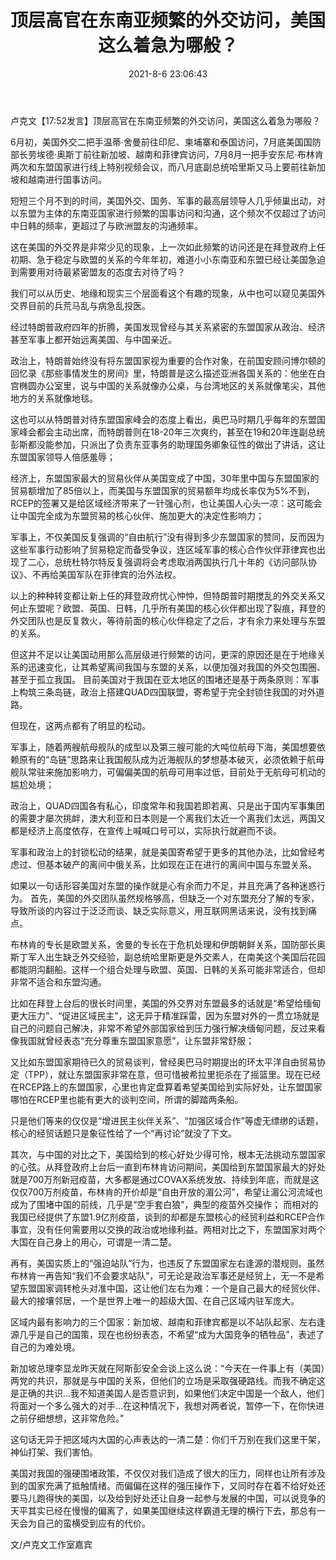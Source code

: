 ﻿---
layout: post
title:  "顶层高官在东南亚频繁的外交访问，美国这么着急为哪般？"
date:   2021-8-6 23:06:43
categories: update
---
卢克文【17:52发言】顶层高官在东南亚频繁的外交访问，美国这么着急为哪般？
 
 
6月初，美国外交二把手温蒂·舍曼前往印尼、柬埔寨和泰国访问，7月底美国国防部长劳埃德·奥斯丁前往新加坡、越南和菲律宾访问，7月8月一把手安东尼·布林肯两次和东盟国家进行线上特别视频会议，而八月底副总统哈里斯又马上要前往新加坡和越南进行国事访问。

短短三个月不到的时间，美国外交、国务、军事的最高层领导人几乎倾巢出动，对以东盟为主体的东南亚国家进行频繁的国事访问和沟通，这个频次不仅超过了访问中日韩的频率，更超过了与欧洲盟友的沟通频率。
 
这在美国的外交界是非常少见的现象，上一次如此频繁的访问还是在拜登政府上任初期、急于稳定与欧盟的关系的今年年初，难道小小东南亚和东盟已经让美国急迫到需要用对待最紧密盟友的态度去对待了吗？
 
我们可以从历史、地缘和现实三个层面看这个有趣的现象，从中也可以窥见美国外交界目前的兵荒马乱与病急乱投医。
 
经过特朗普政府四年的折腾，美国发现曾经与其关系紧密的东盟国家从政治、经济甚至军事上都开始远离美国、与中国亲近。
 
政治上，特朗普始终没有将东盟国家视为重要的合作对象，在前国安顾问博尔顿的回忆录《那些事情发生的房间》里，特朗普是这么描述亚洲各国关系的：他坐在白宫椭圆办公室里，说与中国的关系就像办公桌，与台湾地区的关系就像笔尖，其他地方的关系就像地毯。
 
这也可以从特朗普对待东盟国家峰会的态度上看出，奥巴马时期几乎每年的东盟国家峰会都会主动出席，而特朗普则在18-20年三次爽约，甚至在19和20年连副总统彭斯都没能参加，只派出了负责东亚事务的助理国务卿象征性的做出了讲话，这让东盟国家领导人倍感羞辱；
 
经济上，东盟国家最大的贸易伙伴从美国变成了中国，30年里中国与东盟国家的贸易额增加了85倍以上，而美国与东盟国家的贸易额年均成长率仅为5%不到，RCEP的签署又是给区域经济带来了一针强心剂，也让美国人心头一凉：这可能会让中国完全成为东盟贸易的核心伙伴、施加更大的决定性影响力；
 
军事上，不仅美国反复强调的“自由航行”没有得到多少东盟国家的赞同，反而因为这些军事行动影响了贸易稳定而备受争议，连区域军事的核心合作伙伴菲律宾也出现了二心，总统杜特尔特反复强调将会考虑取消两国执行几十年的《访问部队协议》、不再给美国军队在菲律宾的治外法权。
 
以上的种种转变都让新上任的拜登政府忧心忡忡，但特朗普时期搅乱的外交关系又何止东盟呢？欧盟、英国、日韩，几乎所有美国的核心伙伴都出现了裂痕，拜登的外交团队也是反复救火，等待前面的核心伙伴稳定了之后，才有余力来处理与东盟的关系。
 
但这并不足以让美国动用那么高层级进行频繁的访问，更深的原因还是在于地缘关系的迅速变化，让其希望离间我国与东盟的关系，以便加强对我国的外交包围圈、甚至于孤立我国。
目前美国对于我国在亚太地区的围堵还是基于两条原则：军事上构筑三条岛链，政治上搭建QUAD四国联盟，寄希望于完全封锁住我国的对外道路。
 
但现在，这两点都有了明显的松动。
 
军事上，随着两艘航母舰队的成型以及第三艘可能的大吨位航母下海，美国想要依赖原有的“岛链”思路来让我国舰队成为近海舰队的梦想基本破灭，必须依赖于航母舰队常驻来施加影响力，可偏偏美国的航母可用率过低，目前处于无航母可机动的尴尬处境；
 
政治上，QUAD四国各有私心，印度常年和我国若即若离、只是出于国内军事集团的需要才屡次挑衅，澳大利亚和日本则是一个离我们太近一个离我们太远，两国又都是经济上高度依存，在宣传上喊喊口号可以，实际执行就避而不谈。
 
军事和政治上的封锁松动的结果，就是美国寄希望于更多的其他办法，比如曾经考虑过、但基本破产的离间中俄关系，比如现在正在进行的离间中国与东盟关系。
 
如果以一句话形容美国对东盟的操作就是心有余而力不足，并且充满了各种迷惑行为。
首先，美国的外交团队虽然规格够高，但缺乏一个对东盟充分了解的专家，导致所谈的内容过于泛泛而谈、缺乏实际意义，用互联网黑话来说，没有找到痛点。
 
布林肯的专长是欧盟关系，舍曼的专长在于危机处理和伊朗朝鲜关系，国防部长奥斯丁军人出生缺乏外交经验，副总统哈里斯更是外交素人，在南美这个美国后花园都能阴沟翻船。这样一个组合处理与欧盟、英国、日韩的关系可能非常适合，但却非常不适合和东盟沟通。
 
比如在拜登上台后的很长时间里，美国的外交界对东盟最多的话就是“希望给缅甸更大压力”、“促进区域民主”，这无异于精准踩雷，因为东盟对外的一贯立场就是自己的问题自己解决，非常不希望外部国家给到压力强行解决缅甸问题，反过来看像我国就曾经表态“充分尊重东盟国家意愿”，让东盟非常舒服；
 
又比如东盟国家期待已久的贸易谈判，曾经奥巴马时期提出的环太平洋自由贸易协定（TPP），就让东盟国家非常在意，但可惜被希拉里扼杀在了摇篮里。现在已经在RCEP路上的东盟国家，心里也肯定盘算着希望美国给到实际好处，让东盟国家哪怕在RCEP里也能有更大的谈判空间，所谓的脚踏两条船。
 
只是他们等来的仅仅是“增进民主伙伴关系”、“加强区域合作”等虚无缥缈的话题，核心的经贸话题只是象征性给了一个“再讨论”就没了下文。
 
其次，与中国的对比之下，美国给到的核心好处少得可怜，根本无法挑动东盟国家的心弦。从拜登政府上台后一直到布林肯访问期间，美国给到东盟国家最大的好处就是700万剂新冠疫苗，大多都是通过COVAX系统发放、持续到年底，而就是这仅仅700万剂疫苗，布林肯的开价却是“自由开放的湄公河”，希望让湄公河流域也成为了围堵中国的前线，几乎是“空手套白狼”，典型的疫苗外交操作；
而相对的我国已经提供了东盟1.9亿剂疫苗，谈到的却都是东盟核心的经贸利益和RCEP合作事宜，没有任何需要用以交换的政治或地缘利益。两相对比之下，东盟国家对两个大国在自己身上的用心，可谓是一清二楚。
 
再有，美国实质上的“强迫站队”行为，也违反了东盟国家左右逢源的潜规则。虽然布林肯一再告知“我们不会要求站队”，可无论是政治军事还是经贸上，无一不是希望东盟国家调转枪头对准中国，这让他们左右为难：一个是自己最大的经贸伙伴、最大的接壤邻居，一个是世界上唯一的超级大国、在自己区域内驻军庞大。
 
区域内最有影响力的三个国家：新加坡、越南和菲律宾都是以不站队起家、左右逢源几乎是自己的国策，现在也纷纷表态，不希望“成为大国竞争的牺牲品”，表述了自己的为难处境。
 
新加坡总理李显龙昨天就在阿斯彭安全会谈上这么说：“今天在一件事上有（美国）两党的共识，那就是与中国的关系，但他们的立场是采取强硬路线。而我不确定这是正确的共识...我不知道美国人是否意识到，如果他们决定中国是一个敌人，他们将面对一个多么强大的对手...在这种情况下，我想对两者说，暂停一下，在你快进之前仔细想想，这非常危险。”
 
 
这句话无异于把区域内大国的心声表达的一清二楚：你们千万别在我们这里干架，神仙打架、我们害怕。
 
美国对我国的强硬围堵政策，不仅仅对我们造成了很大的压力，同样也让所有涉及到的国家充满了抵触情绪。而偏偏在这样的强压操作下，又同时存在着不给好处还要马儿跑得快的美国，以及给到好处还让自身一起参与发展的中国，可以说竞争的天平其实已经在慢慢的偏离了，如果美国继续这样霸道无理的横行下去，那总有一天会为自己的蛮横受到应有的代价。

文/卢克文工作室嘉宾
